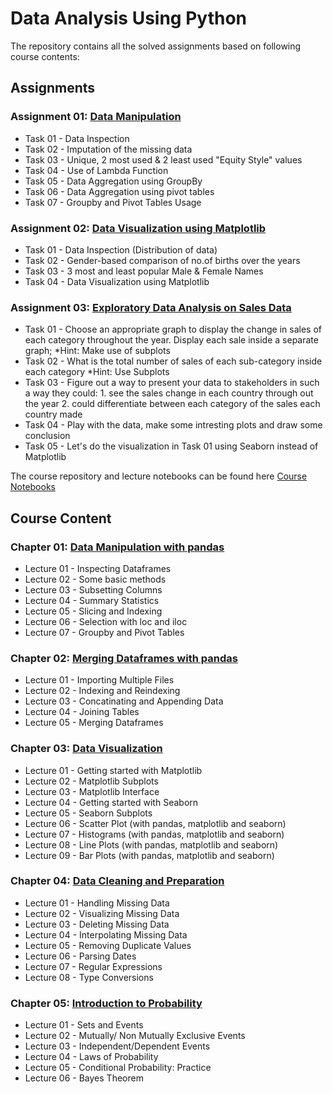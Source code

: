# Data Analysis Using Python 
The repository contains all the solved assignments based on following course contents:

## Assignments
### Assignment 01: [Data Manipulation](https://github.com/riazsajidgit/DataAnalysis/blob/master/Assignment_01_Sajid.ipynb)
* Task 01 - Data Inspection  
* Task 02 - Imputation of the missing data 
* Task 03 - Unique, 2 most used & 2 least used "Equity Style" values
* Task 04 - Use of Lambda Function
* Task 05 - Data Aggregation using GroupBy
* Task 06 - Data Aggregation using pivot tables
* Task 07 - Groupby and Pivot Tables Usage

### Assignment 02: [Data Visualization using Matplotlib](https://github.com/riazsajidgit/DataAnalysis/blob/master/Assignment_02_Sajid.ipynb)
* Task 01 - Data Inspection (Distribution of data)  
* Task 02 - Gender-based comparison of no.of births over the years 
* Task 03 - 3 most and least popular Male & Female Names
* Task 04 - Data Visualization using Matplotlib

### Assignment 03: [Exploratory Data Analysis on Sales Data](https://github.com/riazsajidgit/DataAnalysis/blob/master/Assignment_03_Sajid.ipynb)
* Task 01 - Choose an appropriate graph to display the change in sales of each category throughout the year. Display each sale inside a separate graph; *Hint: Make use of subplots
* Task 02 - What is the total number of sales of each sub-category inside each category *Hint: Use Subplots
* Task 03 - Figure out a way to present your data to stakeholders in such a way they could: 1. see the sales change in each country through out the year 2. could differentiate between each category of the sales each country made
* Task 04 - Play with the data, make some intresting plots and draw some conclusion
* Task 05 - Let's do the visualization in Task 01 using Seaborn instead of Matplotlib

The course repository and lecture notebooks can be found here <a href="https://github.com/YousraMashkoor/DataAnalysis-icodeguru-Batch2">Course Notebooks</a> 

## Course Content
### Chapter 01: [Data Manipulation with pandas](https://github.com/YousraMashkoor/DataAnalysis-icodeguru-Batch2/blob/master/DA2_chapter1.ipynb)
* Lecture 01 - Inspecting Dataframes  
* Lecture 02 - Some basic methods  
* Lecture 03 - Subsetting Columns
* Lecture 04 - Summary Statistics
* Lecture 05 - Slicing and Indexing
* Lecture 06 - Selection with loc and iloc
* Lecture 07 - Groupby and Pivot Tables

### Chapter 02: [Merging Dataframes with pandas](https://github.com/YousraMashkoor/DataAnalysis-icodeguru-Batch2/blob/master/DA2_chapter2.ipynb)
* Lecture 01 - Importing Multiple Files 
* Lecture 02 - Indexing and Reindexing
* Lecture 03 - Concatinating and Appending Data
* Lecture 04 - Joining Tables
* Lecture 05 - Merging Dataframes

### Chapter 03: [Data Visualization](https://github.com/YousraMashkoor/DataAnalysis-icodeguru-Batch2/blob/master/DA2_chapter3.ipynb)
* Lecture 01 - Getting started with Matplotlib
* Lecture 02 - Matplotlib Subplots
* Lecture 03 - Matplotlib Interface
* Lecture 04 - Getting started with Seaborn
* Lecture 05 - Seaborn Subplots
* Lecture 06 - Scatter Plot (with pandas, matplotlib and seaborn)
* Lecture 07 - Histograms (with pandas, matplotlib and seaborn)
* Lecture 08 - Line Plots (with pandas, matplotlib and seaborn)
* Lecture 09 - Bar Plots (with pandas, matplotlib and seaborn)

### Chapter 04: [Data Cleaning and Preparation](https://github.com/YousraMashkoor/DataAnalysis-icodeguru-Batch2/blob/master/DA2_chapter4.ipynb)
* Lecture 01 - Handling Missing Data
* Lecture 02 - Visualizing Missing Data
* Lecture 03 - Deleting Missing Data
* Lecture 04 - Interpolating Missing Data
* Lecture 05 - Removing Duplicate Values
* Lecture 06 - Parsing Dates
* Lecture 07 - Regular Expressions
* Lecture 08 - Type Conversions

### Chapter 05: [Introduction to Probability](https://github.com/YousraMashkoor/DataAnalysis-icodeguru-Batch2/blob/master/DA2_chapter5.ipynb)
* Lecture 01 - Sets and Events
* Lecture 02 - Mutually/ Non Mutually Exclusive Events
* Lecture 03 - Independent/Dependent Events
* Lecture 04 - Laws of Probability
* Lecture 05 - Conditional Probability: Practice
* Lecture 06 - Bayes Theorem
